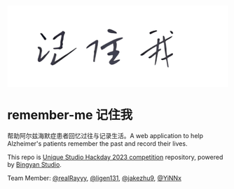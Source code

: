![remember-me](img/logo.jpg)

# remember-me 记住我

帮助阿尔兹海默症患者回忆过往与记录生活。A web application to help Alzheimer's patients remember the past and record their lives. 

This repo is [Unique Studio Hackday 2023 competition](https://hackday2023.hustunique.com/) repository, powered by [Bingyan Studio](https://bingyan.net/#/).

Team Member: [@realRayyy](https://github.com/realRayyy), [@ligen131](https://bingyan.net/#/), [@jakezhu9](https://github.com/jakezhu9), [@YiNNx](https://github.com/YiNNx)


